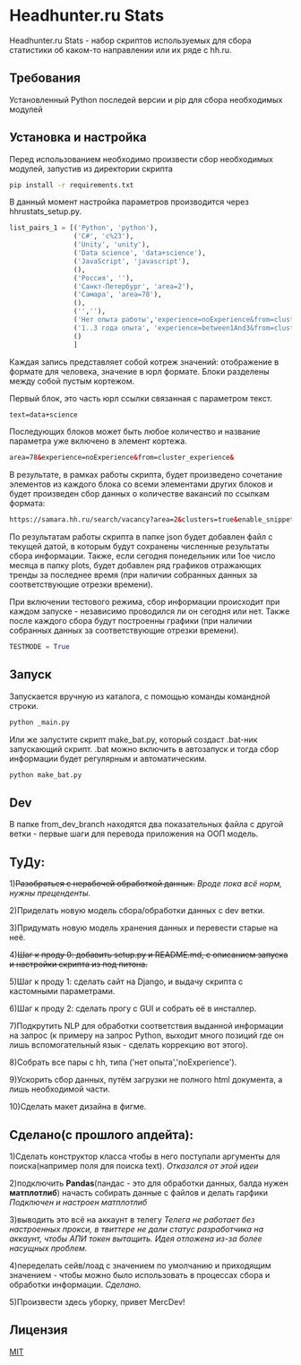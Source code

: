 # Headhunter.ru Stats

Headhunter.ru Stats - набор скриптов используемых для сбора статистики об каком-то направлении или их ряде с hh.ru.

## Требования

Установленный Python последей версии и pip для сбора необходимых модулей

## Установка и настройка

Перед использованием необходимо произвести сбор необходимых модулей, запустив из директории скрипта

```bash
pip install -r requirements.txt 
```

В данный момент настройка параметров производится через hhrustats_setup.py.
```python
list_pairs_1 = [('Python', 'python'),
				('C#', 'c%23'),
				('Unity', 'unity'),
				('Data science', 'data+science'),
				('JavaScript', 'javascript'),
				(),
				('Россия', ''),
				('Санкт-Петербург', 'area=2'),
				('Самара', 'area=78'),
				(),
				('',''),
				('Нет опыта работы','experience=noExperience&from=cluster_experience&'),
				('1..3 года опыта', 'experience=between1And3&from=cluster_experience'),
				()
				]
```
Каждая запись представляет собой котреж значений: отображение в формате для человека, значение в юрл формате.
Блоки разделены между собой пустым кортежом.

Первый блок, это часть юрл ссылки связанная с параметром текст.
``` html
text=data+science
```

Последующих блоков может быть любое количество и название параметра уже включено в элемент кортежа.
``` html
area=78&experience=noExperience&from=cluster_experience&
```

В результате, в рамках работы скрипта, будет произведено сочетание элементов из каждого блока со всеми элементами других блоков и будет произведен сбор данных о количестве вакансий по ссылкам формата:
``` html
https://samara.hh.ru/search/vacancy?area=2&clusters=true&enable_snippets=true&text=Python+junior&experience=noExperience&from=cluster_experience
```

По результатам работы скрипта в папке json будет добавлен файл с текущей датой, в которым будут сохранены численные результаты сбора информации. Также, если сегодня понедельник или 1ое число месяца в папку plots, будет добавлен ряд графиков отражающих тренды за последнее время (при наличии собранных данных за соответствующие отрезки времени).

При включении тестового режима, сбор информации происходит при каждом запуске - независимо проводился ли он сегодня или нет. Также после каждого сбора будут построенны графики (при наличии собранных данных за соответствующие отрезки времени).
``` python
TESTMODE = True
```

## Запуск
Запускается вручную из каталога, с помощью команды командной строки.
```bash
python _main.py
```

Или же запустите скрипт make_bat.py, который создаст .bat-ник запускающий скрипт. .bat можно включить в автозапуск и тогда сбор информации будет регулярным и автоматическим.

```bash
python make_bat.py
```

## Dev
В папке from_dev_branch находятся два показательных файла с другой ветки - первые шаги для перевода приложения на ООП модель.

## ТуДу:
1)~~Разобраться с нерабочей обработкой данных.~~ *Вроде пока всё норм, нужны преценденты.*

2)Приделать новую модель сбора/обработки данных с dev ветки.

3)Придумать новую модель хранения данных и перевести старые на неё.

4)~~Шаг к проду 0: добавить setup.py и README.md, с описанием запуска и настройки скрипта из под питона.~~


5)Шаг к проду 1: сделать сайт на Django, и выдачу скрипта с кастомными параметрами.


6)Шаг к проду 2: сделать прогу с GUI и собрать её в инсталлер.


7)Подкрутить NLP для обработки соответствия выданной информации на запрос (к примеру на запрос Python, выходит много позиций где он лишь вспомогательный язык - сделать коррекцию вот этого).


8)Собрать все пары с hh, типа ('нет опыта','noExperience').


9)Ускорить сбор данных, путём загрузки не полного html документа, а лишь необходимой части.


10)Сделать макет дизайна в фигме.



## Сделано(с прошлого апдейта):
1)Сделать конструктор класса чтобы в него поступали аргументы для поиска(например поля для поиска text).
*Отказался от этой идеи*


2)подключить **Pandas**(пандас - это для обработки данных, балда нужен **матплотлиб**) начасть собирать данные с файлов и делать гарфики
*Подключен и настроен матплотлиб*


3)выводить это всё на аккаунт в телегу
*Телега не работает без настроенных прокси, в твиттере не дали статус разработчика на аккаунт, чтобы АПИ токен вытащить. Идея отложена из-за более насущных проблем.*


4)переделать сейв/лоад с значением по умолчанию и приходящим значением - чтобы можно было использовать в процессах сбора и обработки информации.
*Сделано.*


5)Произвести здесь уборку, привет MercDev!



## Лицензия
[MIT](https://choosealicense.com/licenses/mit/)
